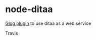 node-ditaa
==========

[Glog plugin](https://github.com/guyht/Glog) to use ditaa as a web service

Travis
